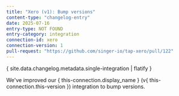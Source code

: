 ```yaml
---
title: "Xero (v1): Bump versions"
content-type: "changelog-entry"
date: 2025-07-16
entry-type: NOT FOUND
entry-category: integration
connection-id: xero
connection-version: 1
pull-request: "https://github.com/singer-io/tap-xero/pull/122"
---
```

{ site.data.changelog.metadata.single-integration | flatify }

We've improved our { this-connection.display_name } (v{ this-connection.this-version }) integration to bump versions.